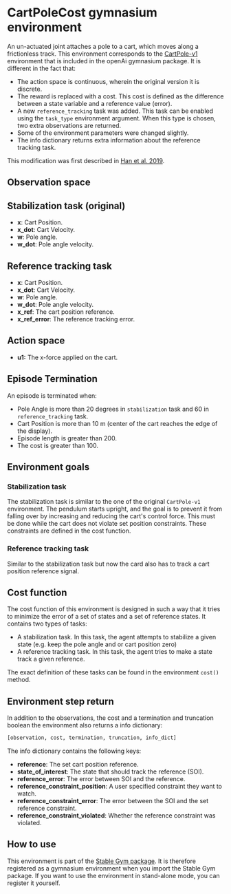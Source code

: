 # CartPoleCost gymnasium environment

<!--alex ignore joint-->

An un-actuated joint attaches a pole to a cart, which moves along a frictionless track. This environment
corresponds to the [CartPole-v1](https://gym.openai.com/envs/CartPole-v1/) environment that is included in the
openAi gymnasium package. It is different in the fact that:

*   The action space is continuous, wherein the original version it is discrete.
*   The reward is replaced with a cost. This cost is defined as the difference between a
    state variable and a reference value (error).
*   A new `reference_tracking` task was added. This task can be enabled using the
    `task_type` environment argument. When this type is chosen, two extra observations
    are returned.
*   Some of the environment parameters were changed slightly.
*   The info dictionary returns extra information about the reference tracking task.

This modification was first described in [Han et al. 2019](https://arxiv.org/abs/2004.14288).

## Observation space

## Stabilization task (original)

*   **x**: Cart Position.
*   **x\_dot**: Cart Velocity.
*   **w**: Pole angle.
*   **w\_dot**: Pole angle velocity.

## Reference tracking task

*   **x**: Cart Position.
*   **x\_dot**: Cart Velocity.
*   **w**: Pole angle.
*   **w\_dot**: Pole angle velocity.
*   **x\_ref**: The cart position reference.
*   **x\_ref\_error**: The reference tracking error.

## Action space

*   **u1:** The x-force applied on the cart.

## Episode Termination

An episode is terminated when:

*   Pole Angle is more than 20 degrees in `stabilization` task and 60 in `reference_tracking` task.
*   Cart Position is more than 10 m (center of the cart reaches the edge of the
    display).
*   Episode length is greater than 200.
*   The cost is greater than 100.

## Environment goals

### Stabilization task

The stabilization task is similar to the one of the original `CartPole-v1` environment. The pendulum starts upright, and the goal is to prevent it from falling over by increasing and reducing the cart's control force. This must be done while the cart does not violate set position constraints. These constraints are defined in the cost function.

### Reference tracking task

Similar to the stabilization task but now the card also has to track a cart position reference signal.

## Cost function

The cost function of this environment is designed in such a way that it tries to minimize the error of a set of states and a set of reference
states. It contains two types of tasks:

*   A stabilization task. In this task, the agent attempts to stabilize a given state (e.g. keep the pole angle and or cart position zero)
*   A reference tracking task. In this task, the agent tries to make a state track a given reference.

The exact definition of these tasks can be found in the environment `cost()` method.

## Environment step return

In addition to the observations, the cost and a termination and truncation boolean the environment also returns a info dictionary:

```python
[observation, cost, termination, truncation, info_dict]
```

The info dictionary contains the following keys:

*   **reference**: The set cart position reference.
*   **state\_of\_interest**: The state that should track the reference (SOI).
*   **reference\_error**: The error between SOI and the reference.
*   **reference\_constraint\_position**: A user specified constraint they want to watch.
*   **reference\_constraint\_error**: The error between the SOI and the set reference constraint.
*   **reference\_constraint\_violated**: Whether the reference constraint was violated.

## How to use

This environment is part of the [Stable Gym package](https://github.com/rickstaa/stable-gym). It is therefore registered as a gymnasium environment when you import the Stable Gym package. If you want to use the environment in stand-alone mode, you can register it yourself.
